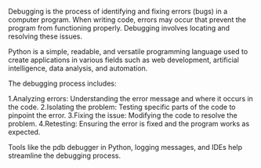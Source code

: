 Debugging is the process of identifying and fixing errors (bugs) in a computer program. When writing code, errors may occur that prevent the program from functioning properly. Debugging involves locating and resolving these issues.

Python is a simple, readable, and versatile programming language used to create applications in various fields such as web development, artificial intelligence, data analysis, and automation.

The debugging process includes:

1.Analyzing errors: Understanding the error message and where it occurs in the code.
2.Isolating the problem: Testing specific parts of the code to pinpoint the error.
3.Fixing the issue: Modifying the code to resolve the problem.
4.Retesting: Ensuring the error is fixed and the program works as expected.

Tools like the pdb debugger in Python, logging messages, and IDEs help streamline the debugging process.
